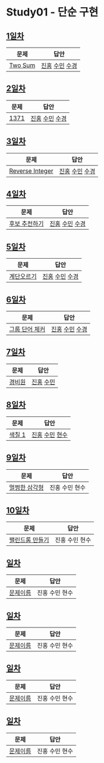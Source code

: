 # Study01 - 단순 구현

## [1일차](Day01)

| 문제                 | 답안                |
| -------------------- | ------------------- |
| [Two Sum](https://leetcode.com/problems/two-sum/) | [진홍](Day01/kjh.java) [수민](Day01/ysm.cpp) [수경](Day01/hsk.js) |


## [2일차](Day02)

| 문제                 | 답안                |
| -------------------- | ------------------- |
| [1371](https://www.acmicpc.net/problem/1371) | [진홍](Day02/kjh.java) [수민](Day02/ysm.cpp) [수경](Day02/hsk.js) |

## [3일차](Day03)

| 문제                 | 답안                |
| -------------------- | ------------------- |
| [Reverse Integer](https://leetcode.com/problems/reverse-integer/) | [진홍](Day03/kjh.java) [수민](Day03/ysm.cpp) [수경](Day03/hsk.js) |


## [4일차](Day04)

| 문제                 | 답안                |
| -------------------- | ------------------- |
| [후보 추천하기](https://www.acmicpc.net/problem/1713) | [진홍](Day04/kjh.java) [수민](Day04/ysm.cpp) [수경](Day04/hsk.js) |


## [5일차](Day05)

| 문제                 | 답안                |
| -------------------- | ------------------- |
| [계단오르기](https://www.acmicpc.net/problem/2579) | [진홍](Day05/kjh.kt) [수민](Day05/ysm.cpp) [수경](Day05/hsk.js) |


## [6일차](Day06)

| 문제                 | 답안                |
| -------------------- | ------------------- |
| [그룹 단어 체커](https://www.acmicpc.net/problem/1316) | [진홍](Day06/kjh.kt) [수민](Day06/ysm.cpp) [수경](Day06/hsk.js) |

## [7일차](Day07)

| 문제                 | 답안                |
| -------------------- | ------------------- |
| [경비원](https://www.acmicpc.net/problem/2564) | [진홍](Day07/kjh.kt) [수민](Day07/ysm.cpp) |

## [8일차](Day08)

| 문제                 | 답안                       |
| -------------------- |--------------------------|
| [색칠 1](https://www.acmicpc.net/problem/1117) | [진홍](Day08/kjh.java) [수민](Day08/ysm.cpp) [현수](Day07/hhs.java) |


## [9일차](Day09)

| 문제                                                                         | 답안                |
|----------------------------------------------------------------------------| ------------------- |
| [멀쩡한 삼각형](https://school.programmers.co.kr/learn/courses/30/lessons/62048) | 진홍 수민 현수 |

## [10일차](Day10)

| 문제                 | 답안                |
| -------------------- | ------------------- |
| [팰린드롬 만들기](https://www.acmicpc.net/problem/1213) | 진홍 수민 현수 |

## [일차](Day)

| 문제                 | 답안                |
| -------------------- | ------------------- |
| [문제이름](문제링크) | 진홍 수민 현수 |

## [일차](Day)

| 문제                 | 답안                |
| -------------------- | ------------------- |
| [문제이름](문제링크) | 진홍 수민 현수 |

## [일차](Day)

| 문제                 | 답안                |
| -------------------- | ------------------- |
| [문제이름](문제링크) | 진홍 수민 현수 |

## [일차](Day)

| 문제                 | 답안                |
| -------------------- | ------------------- |
| [문제이름](문제링크) | 진홍 수민 현수 |
